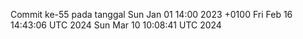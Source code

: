 Commit ke-55 pada tanggal Sun Jan 01 14:00 2023 +0100
Fri Feb 16 14:43:06 UTC 2024
Sun Mar 10 10:08:41 UTC 2024
